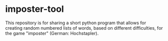 # imposter-tool
This repository is for sharing a short python program that allows for creating random numbered lists of words, based on different difficulties, for the game "imposter" (German: Hochstapler).
